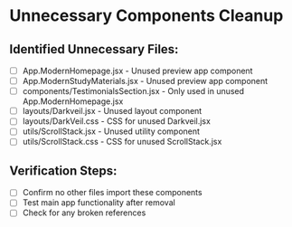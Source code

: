 # Unnecessary Components Cleanup

## Identified Unnecessary Files:
- [ ] App.ModernHomepage.jsx - Unused preview app component
- [ ] App.ModernStudyMaterials.jsx - Unused preview app component
- [ ] components/TestimonialsSection.jsx - Only used in unused App.ModernHomepage.jsx
- [ ] layouts/Darkveil.jsx - Unused layout component
- [ ] layouts/DarkVeil.css - CSS for unused Darkveil.jsx
- [ ] utils/ScrollStack.jsx - Unused utility component
- [ ] utils/ScrollStack.css - CSS for unused ScrollStack.jsx

## Verification Steps:
- [ ] Confirm no other files import these components
- [ ] Test main app functionality after removal
- [ ] Check for any broken references
